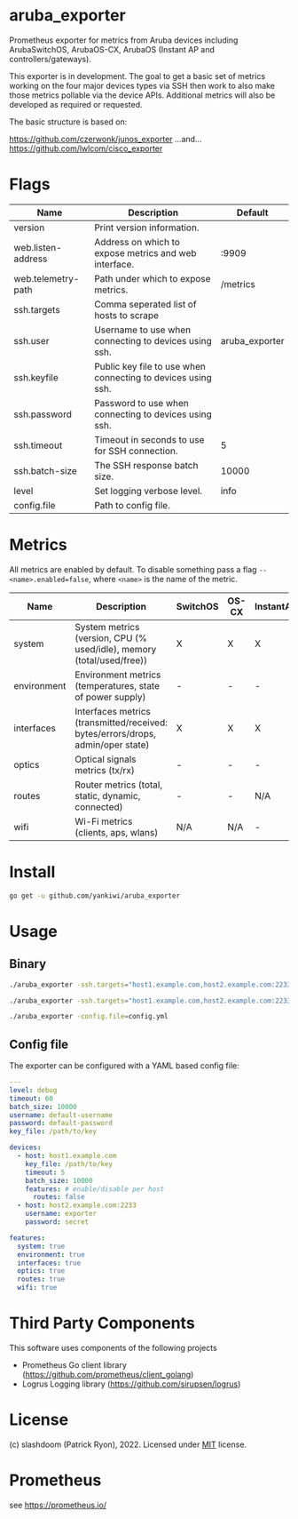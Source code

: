 # aruba_exporter
Prometheus exporter for metrics from Aruba devices including ArubaSwitchOS, ArubaOS-CX, ArubaOS (Instant AP and controllers/gateways).

This exporter is in development.  The goal to get a basic set of metrics working on the four major devices types via SSH then work to also make those metrics pollable via the device APIs.  Additional metrics will also be developed as required or requested.

The basic structure is based on:

https://github.com/czerwonk/junos_exporter
...and...
https://github.com/lwlcom/cisco_exporter

# Flags
Name     | Description | Default
---------|-------------|---------
version | Print version information. |
web.listen-address | Address on which to expose metrics and web interface. | :9909
web.telemetry-path | Path under which to expose metrics. | /metrics
ssh.targets | Comma seperated list of hosts to scrape |
ssh.user | Username to use when connecting to devices using ssh. | aruba_exporter
ssh.keyfile | Public key file to use when connecting to devices using ssh. |
ssh.password | Password to use when connecting to devices using ssh. |
ssh.timeout | Timeout in seconds to use for SSH connection. | 5
ssh.batch-size | The SSH response batch size. | 10000
level | Set logging verbose level. | info
config.file | Path to config file. |

# Metrics
All metrics are enabled by default. To disable something pass a flag `--<name>.enabled=false`, where `<name>` is the name of the metric.

Name     | Description | SwitchOS | OS-CX | InstantAP | Controller |
---------|-------------|----------|-------|-----------|------------|
system | System metrics (version, CPU (% used/idle), memory (total/used/free)) | X | X | X | X |
environment | Environment metrics (temperatures, state of power supply) | - | - | - | - |
interfaces | Interfaces metrics (transmitted/received: bytes/errors/drops, admin/oper state) | X | X | X | - |
optics | Optical signals metrics (tx/rx) | - | - | - | - |
routes | Router metrics (total, static, dynamic, connected) | - | - | N/A | - |
wifi | Wi-Fi metrics (clients, aps, wlans) | N/A | N/A | - | - |

# Install
```bash
go get -u github.com/yankiwi/aruba_exporter
```

# Usage

## Binary
```bash
./aruba_exporter -ssh.targets="host1.example.com,host2.example.com:2233,172.16.0.1" -ssh.keyfile=aruba_exporter

./aruba_exporter -ssh.targets="host1.example.com,host2.example.com:2233,172.16.0.1" -ssh.password=password

./aruba_exporter -config.file=config.yml
```

## Config file
The exporter can be configured with a YAML based config file:

```yaml
---
level: debug
timeout: 60
batch_size: 10000
username: default-username
password: default-password
key_file: /path/to/key

devices:
  - host: host1.example.com
    key_file: /path/to/key
    timeout: 5
    batch_size: 10000
    features: # enable/disable per host
      routes: false
  - host: host2.example.com:2233
    username: exporter
    password: secret

features:
  system: true
  environment: true
  interfaces: true
  optics: true
  routes: true
  wifi: true
```

# Third Party Components
This software uses components of the following projects
* Prometheus Go client library (https://github.com/prometheus/client_golang)
* Logrus Logging library (https://github.com/sirupsen/logrus)

# License
(c) slashdoom (Patrick Ryon), 2022. Licensed under [MIT](LICENSE) license.

# Prometheus
see https://prometheus.io/
